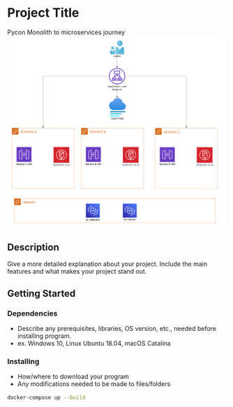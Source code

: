 # Project Title

Pycon Monolith to microservices journey
![Project Design](/assets/design.png)

## Description

Give a more detailed explanation about your project. Include the main features and what makes your project stand out.

## Getting Started

### Dependencies

* Describe any prerequisites, libraries, OS version, etc., needed before installing program.
* ex. Windows 10, Linux Ubuntu 18.04, macOS Catalina

### Installing

* How/where to download your program
* Any modifications needed to be made to files/folders

```bash
docker-compose up --build 

